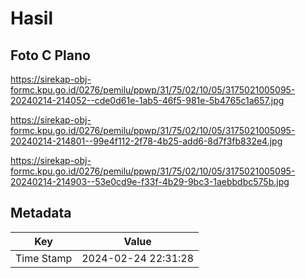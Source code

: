# Hasil

## Foto C Plano

https://sirekap-obj-formc.kpu.go.id/0276/pemilu/ppwp/31/75/02/10/05/3175021005095-20240214-214052--cde0d61e-1ab5-46f5-981e-5b4765c1a657.jpg

https://sirekap-obj-formc.kpu.go.id/0276/pemilu/ppwp/31/75/02/10/05/3175021005095-20240214-214801--99e4f112-2f78-4b25-add6-8d7f3fb832e4.jpg

https://sirekap-obj-formc.kpu.go.id/0276/pemilu/ppwp/31/75/02/10/05/3175021005095-20240214-214903--53e0cd9e-f33f-4b29-9bc3-1aebbdbc575b.jpg


## Metadata

| Key        | Value               |
| ---------- | ------------------- |
| Time Stamp | 2024-02-24 22:31:28 |




